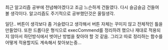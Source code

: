 최근 알고리즘 공부에 전념해야겠다고 조금 느슨하게 건들였다. 다시 슬금슬금 건들여 볼 생각이다. 알고리즘도 주기적으로 공부했던것은 올릴생각.

일단.. 버튼이 생각보다 좀 거슬렸다고 생각해서 버튼 자체는 꾸미지 않고 전체적인 틀을 만들었다.
또한 드롭다운 형식으로 execCommend를 정리하려 했으나 재대로 적용되지 않아서 하던방식에서 벗어난 방법을 찾아야 할 것 같음.
그리고 따로 정리하는 함수를 어떻게 적용할지도 계속해서 찾아보는중... 
